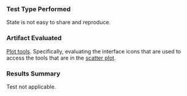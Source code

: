 ### Test Type Performed
State is not easy to share and reproduce. 

### Artifact Evaluated
[Plot tools](https://docs.bokeh.org/en/latest/docs/user_guide/interaction/tools.html#ug-interaction-tools). Specifically, evaluating the interface icons that are used to access the tools that are in the [scatter plot](https://quansight-labs.github.io/bokeh-a11y-audit/#_ts1723552414769).

### Results Summary
Test not applicable.

<!-- ### Expected Behavior (Pass/Fail)
- *Pass* - Plot tools tooltip text meets minimum requirement of 9pt/12px. 

### Image or Video of Failure 
<figure>
    <img width="803" alt="A browser Command Console window is open. A red line is highlighting the font size '12px' (passes)" src="./assets/plot-tools_text-size.png">
    <figcaption>A browser Command Console window is open. A red line is highlighting the font size '12px' (passes).</figcaption>
</figure>


### Steps to Reproduce
Use Inspect on the plot tool icon to open Console Command. Find the "style" section for the selected button then locate the font size.

### Guidelines and Standards Used
Small text size https://chartability.github.io/POUR-CAF/#__smalltextsize___critical_

### Related Evidence
(Added if additional evidence has already been gathered for related elements. This will not be edited retroactively, however, due to scope creep. This means that the latest issues will have the most Related Evidence listed.)

### Known or Documented Issues
(If there is already a github issue created for this test or a related test, it will be listed here.)

### Technical Details
- Chrome Version 127.0.6533.89 (64-bit)
- Windows 11 Build 22631.3958

*Updated as of: August 2nd, 2024*

### Notes
A seasoned SR (screen reader) user could have the knowledge to navigate and explore webpages and graphs with more nuance, whether through manual mode switching, certain key shortcuts, etc. These tests are done by a sighted user with the SR’s default options and performed as if a new or beginner user is interacting with these elements. We would expect that all users could be able to navigate smoothly, regardless of experience levels.  -->
